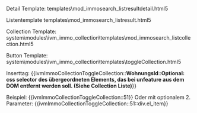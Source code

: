 Detail Template:
templates\mod_immosearch_listresultdetail.html5

Listentemplate
templates\mod_immosearch_listresult.html5

Collection Template:
system\modules\ivm_immo_collection\templates\mod_immosearch_listcollection.html5

Button Template:
system\modules\ivm_immo_collection\templates\toggleCollection.html5

Inserttag:
{{ivmImmoCollectionToggleCollection::**WohnungsId**::**Optional: css selector des übergeordneten Elements, das bei unfeature aus dem DOM entfernt werden soll. (Siehe Collection Liste)**}}

Beispiel:
{{ivmImmoCollectionToggleCollection::51}}
Oder mit optionalem 2. Parameter:
{{ivmImmoCollectionToggleCollection::51::div.el_item}}


